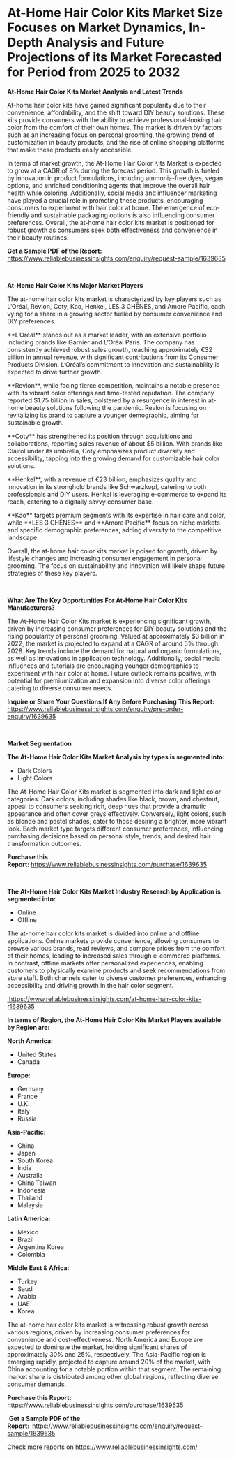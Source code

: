 <p><h1>At-Home Hair Color Kits Market Size Focuses on Market Dynamics, In-Depth Analysis and Future Projections of its Market Forecasted for Period from 2025 to 2032</h1></p><p><strong>At-Home Hair Color Kits Market Analysis and Latest Trends</strong></p>
<p><p>At-home hair color kits have gained significant popularity due to their convenience, affordability, and the shift toward DIY beauty solutions. These kits provide consumers with the ability to achieve professional-looking hair color from the comfort of their own homes. The market is driven by factors such as an increasing focus on personal grooming, the growing trend of customization in beauty products, and the rise of online shopping platforms that make these products easily accessible.</p><p>In terms of market growth, the At-Home Hair Color Kits Market is expected to grow at a CAGR of 8% during the forecast period. This growth is fueled by innovation in product formulations, including ammonia-free dyes, vegan options, and enriched conditioning agents that improve the overall hair health while coloring. Additionally, social media and influencer marketing have played a crucial role in promoting these products, encouraging consumers to experiment with hair color at home. The emergence of eco-friendly and sustainable packaging options is also influencing consumer preferences. Overall, the at-home hair color kits market is positioned for robust growth as consumers seek both effectiveness and convenience in their beauty routines.</p></p>
<p><strong>Get a Sample PDF of the Report:&nbsp;</strong> <a href="https://www.reliablebusinessinsights.com/enquiry/request-sample/1639635?utm_campaign=2247&utm_medium=2&utm_source=Github&utm_content=ia&utm_term=05042025&utm_id=at-home-hair-color-kits">https://www.reliablebusinessinsights.com/enquiry/request-sample/1639635</a></p>
<p>&nbsp;</p>
<p><strong>At-Home Hair Color Kits Major Market Players</strong></p>
<p><p>The at-home hair color kits market is characterized by key players such as L’Oréal, Revlon, Coty, Kao, Henkel, LES 3 CHÊNES, and Amore Pacific, each vying for a share in a growing sector fueled by consumer convenience and DIY preferences.</p><p>**L’Oréal** stands out as a market leader, with an extensive portfolio including brands like Garnier and L’Oréal Paris. The company has consistently achieved robust sales growth, reaching approximately €32 billion in annual revenue, with significant contributions from its Consumer Products Division. L’Oréal’s commitment to innovation and sustainability is expected to drive further growth.</p><p>**Revlon**, while facing fierce competition, maintains a notable presence with its vibrant color offerings and time-tested reputation. The company reported $1.75 billion in sales, bolstered by a resurgence in interest in at-home beauty solutions following the pandemic. Revlon is focusing on revitalizing its brand to capture a younger demographic, aiming for sustainable growth.</p><p>**Coty** has strengthened its position through acquisitions and collaborations, reporting sales revenue of about $5 billion. With brands like Clairol under its umbrella, Coty emphasizes product diversity and accessibility, tapping into the growing demand for customizable hair color solutions.</p><p>**Henkel**, with a revenue of €23 billion, emphasizes quality and innovation in its stronghold brands like Schwarzkopf, catering to both professionals and DIY users. Henkel is leveraging e-commerce to expand its reach, catering to a digitally savvy consumer base.</p><p>**Kao** targets premium segments with its expertise in hair care and color, while **LES 3 CHÊNES** and **Amore Pacific** focus on niche markets and specific demographic preferences, adding diversity to the competitive landscape.</p><p>Overall, the at-home hair color kits market is poised for growth, driven by lifestyle changes and increasing consumer engagement in personal grooming. The focus on sustainability and innovation will likely shape future strategies of these key players.</p></p>
<p>&nbsp;</p>
<p><strong>What Are The Key Opportunities For At-Home Hair Color Kits Manufacturers?</strong></p>
<p><p>The At-Home Hair Color Kits market is experiencing significant growth, driven by increasing consumer preferences for DIY beauty solutions and the rising popularity of personal grooming. Valued at approximately $3 billion in 2022, the market is projected to expand at a CAGR of around 5% through 2028. Key trends include the demand for natural and organic formulations, as well as innovations in application technology. Additionally, social media influences and tutorials are encouraging younger demographics to experiment with hair color at home. Future outlook remains positive, with potential for premiumization and expansion into diverse color offerings catering to diverse consumer needs.</p></p>
<p><strong>Inquire or Share Your Questions If Any Before Purchasing This Report:</strong> <a href="https://www.reliablebusinessinsights.com/enquiry/pre-order-enquiry/1639635?utm_campaign=2247&utm_medium=2&utm_source=Github&utm_content=ia&utm_term=05042025&utm_id=at-home-hair-color-kits">https://www.reliablebusinessinsights.com/enquiry/pre-order-enquiry/1639635</a></p>
<p>&nbsp;</p>
<p><strong>Market Segmentation</strong></p>
<p><strong>The At-Home Hair Color Kits Market Analysis by types is segmented into:</strong></p>
<p><ul><li>Dark Colors</li><li>Light Colors</li></ul></p>
<p><p>The At-Home Hair Color Kits market is segmented into dark and light color categories. Dark colors, including shades like black, brown, and chestnut, appeal to consumers seeking rich, deep hues that provide a dramatic appearance and often cover greys effectively. Conversely, light colors, such as blonde and pastel shades, cater to those desiring a brighter, more vibrant look. Each market type targets different consumer preferences, influencing purchasing decisions based on personal style, trends, and desired hair transformation outcomes.</p></p>
<p><strong>Purchase this Report:&nbsp;</strong><a href="https://www.reliablebusinessinsights.com/purchase/1639635?utm_campaign=2247&utm_medium=2&utm_source=Github&utm_content=ia&utm_term=05042025&utm_id=at-home-hair-color-kits">https://www.reliablebusinessinsights.com/purchase/1639635</a></p>
<p>&nbsp;</p>
<p><strong>The At-Home Hair Color Kits Market Industry Research by Application is segmented into:</strong></p>
<p><ul><li>Online</li><li>Offline</li></ul></p>
<p><p>The at-home hair color kits market is divided into online and offline applications. Online markets provide convenience, allowing consumers to browse various brands, read reviews, and compare prices from the comfort of their homes, leading to increased sales through e-commerce platforms. In contrast, offline markets offer personalized experiences, enabling customers to physically examine products and seek recommendations from store staff. Both channels cater to diverse customer preferences, enhancing accessibility and driving growth in the hair color segment.</p></p>
<p><a href="https://www.reliablebusinessinsights.com/at-home-hair-color-kits-r1639635?utm_campaign=2247&utm_medium=2&utm_source=Github&utm_content=ia&utm_term=05042025&utm_id=at-home-hair-color-kits">&nbsp;https://www.reliablebusinessinsights.com/at-home-hair-color-kits-r1639635</a></p>
<p><strong>In terms of Region, the At-Home Hair Color Kits Market Players available by Region are:</strong></p>
<p>
    <p> <strong> North America: </strong>
        <ul>
            <li>United States</li>
            <li>Canada</li>
        </ul>
        </p> 
    <p> <strong> Europe: </strong>
        <ul>
            <li>Germany</li>
            <li>France</li>
            <li>U.K.</li>
            <li>Italy</li>
            <li>Russia</li>
        </ul>
        </p> 
    <p> <strong> Asia-Pacific: </strong>
        <ul>
            <li>China</li>
            <li>Japan</li>
            <li>South Korea</li>
            <li>India</li>
            <li>Australia</li>
            <li>China Taiwan</li>
            <li>Indonesia</li>
            <li>Thailand</li>
            <li>Malaysia</li>
        </ul>
        </p> 
    <p> <strong> Latin America: </strong>
        <ul>
            <li>Mexico</li>
            <li>Brazil</li>
            <li>Argentina Korea</li>
            <li>Colombia</li>
        </ul>
        </p> 
    <p> <strong> Middle East & Africa: </strong>
        <ul>
            <li>Turkey</li>
            <li>Saudi</li>
            <li>Arabia</li>
            <li>UAE</li>
            <li>Korea</li>
        </ul>
    </p>
    </p>
<p><p>The at-home hair color kits market is witnessing robust growth across various regions, driven by increasing consumer preferences for convenience and cost-effectiveness. North America and Europe are expected to dominate the market, holding significant shares of approximately 30% and 25%, respectively. The Asia-Pacific region is emerging rapidly, projected to capture around 20% of the market, with China accounting for a notable portion within that segment. The remaining market share is distributed among other global regions, reflecting diverse consumer demands.</p></p>
<p><strong>Purchase this Report: </strong><a href="https://www.reliablebusinessinsights.com/purchase/1639635?utm_campaign=2247&utm_medium=2&utm_source=Github&utm_content=ia&utm_term=05042025&utm_id=at-home-hair-color-kits">https://www.reliablebusinessinsights.com/purchase/1639635</a></p>
<p>&nbsp;<strong>Get a Sample PDF of the Report:&nbsp;&nbsp;</strong><a href="https://www.reliablebusinessinsights.com/enquiry/request-sample/1639635?utm_campaign=2247&utm_medium=2&utm_source=Github&utm_content=ia&utm_term=05042025&utm_id=at-home-hair-color-kits">https://www.reliablebusinessinsights.com/enquiry/request-sample/1639635</a></p>
<p><strong></strong></p>
<p>Check more reports on <a href="https://www.reliablebusinessinsights.com/?utm_campaign=2247&utm_medium=2&utm_source=Github&utm_content=ia&utm_term=05042025&utm_id=at-home-hair-color-kits">https://www.reliablebusinessinsights.com/</a></p>